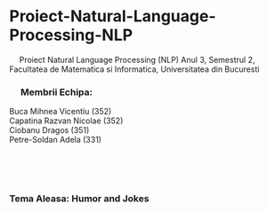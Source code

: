 # Proiect-Natural-Language-Processing-NLP
&emsp; Proiect Natural Language Processing (NLP) Anul 3, Semestrul 2, Facultatea de Matematica si Informatica, Universitatea din Bucuresti

### &emsp; Membrii Echipa: <br/>
Buca Mihnea Vicentiu ($352$) <br/>
Capatina Razvan Nicolae ($352$) <br/>
Ciobanu Dragos ($351$) <br/>
Petre-Soldan Adela ($331$) <br/>

<br/>
<br/>
<br/>

### Tema Aleasa: Humor and Jokes <br/>

<br/>
<br/>
<br/>


